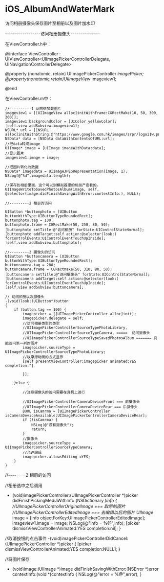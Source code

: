 iOS_AlbumAndWaterMark
=====================

访问相册摄像头保存图片至相册以及图片加水印

------------------访问相册摄像头---------------

在ViewController.h中：

@interface ViewController : UIViewController<UIImagePickerControllerDelegate, UINavigationControllerDelegate>

@property (nonatomic, retain) UIImagePickerController *imagePicker;
@property(nonatomic,retain)UIImageView* imageview1;

@end

在ViewController.m中：

    //----------1 从网络加载图片
    imageview1 = [[UIImageView alloc]initWithFrame:CGRectMake(10, 50, 300, 200)];
    imageview1.backgroundColor = [UIColor yellowColor];
    [self.view addSubview:imageview1];
    NSURL* url = [[NSURL alloc]initWithString:@"https://www.google.com.hk/images/srpr/logo11w.png"];
    NSData* data = [NSData dataWithContentsOfURL:url];
    //把data转成image
    UIImage* image = [UIImage imageWithData:data];
    //显示图片
    imageview1.image = image;
     
    //把图片转化为数据
    NSData* imagedata = UIImageJPEGRepresentation(image, 1);
    NSLog(@"%d",imagedata.length);
     
    //保存到相册里面，这个可以到模拟器里的相册产查看的。
    UIImageWriteToSavedPhotosAlbum(image, self, @selector(image:didFinishSavingWithError:contextInfo:), NULL);
     
    //---------2 相册的访问
     
    UIButton *buttonphoto = [UIButton buttonWithType:UIButtonTypeRoundedRect];
    buttonphoto.tag = 100;
    buttonphoto.frame = CGRectMake(50, 250, 80, 50);
    [buttonphoto setTitle:@"访问相册" forState:UIControlStateNormal];
    [buttonphoto addTarget:self action:@selector(look:) forControlEvents:UIControlEventTouchUpInside];
    [self.view addSubview:buttonphoto];
     
    //---------3 摄像头的访问
    UIButton *buttoncamera = [UIButton buttonWithType:UIButtonTypeRoundedRect];
    buttoncamera.tag = 200;
    buttoncamera.frame = CGRectMake(50, 310, 80, 50);
    [buttoncamera setTitle:@"访问摄像头" forState:UIControlStateNormal];
    [buttoncamera addTarget:self action:@selector(look:) forControlEvents:UIControlEventTouchUpInside];
    [self.view addSubview:buttoncamera];
    
    // 访问相册以及摄像头
    -(void)look:(UIButton*)button
    {
        if (button.tag == 100) {
            imagepicker = [[UIImagePickerController alloc]init];
            imagepicker.delegate = self;
            //访问相册类型的类型
            //UIImagePickerControllerSourceTypePhotoLibrary,
            //UIImagePickerControllerSourceTypeCamera, =====  访问摄像头
            //UIImagePickerControllerSourceTypeSavedPhotosAlbum ======= 只能访问第一列的图片
            imagepicker.sourceType = UIImagePickerControllerSourceTypePhotoLibrary;
            //以摩擦动画的方式显示
            [self presentViewController:imagepicker animated:YES completion:^{
                 
            }];
     
        }else {
             
            //注意摄像头的访问需要在真机上进行
             
            //UIImagePickerControllerCameraDeviceFront === 前摄像头
            //UIImagePickerControllerCameraDeviceRear === 后摄像头
            BOOL isCamrma = [UIImagePickerController isCameraDeviceAvailable:UIImagePickerControllerCameraDeviceRear];
            if (!isCamrma) {
                NSLog(@"没有摄像头");
                return;
            }
            //摄像头
            imagepicker.sourceType = UIImagePickerControllerSourceTypeCamera;
            //允许编辑
            imagepicker.allowsEditing =YES;
        }
    }

//---------2 相册的访问
 
//相册选中之后调用
- (void)imagePickerController:(UIImagePickerController *)picker didFinishPickingMediaWithInfo:(NSDictionary *)info
{
    //UIImagePickerControllerOriginalImage === 取原始图片
    //UIImagePickerControllerEditedImage === 去编辑以后的图片
    UIImage* image = [info objectForKey:UIImagePickerControllerEditedImage];
    imageview1.image = image;
    NSLog(@"info = %@",info);
    [picker dismissViewControllerAnimated:YES completion:nil];
}

//取消按钮的点击事件
-(void)imagePickerControllerDidCancel:(UIImagePickerController *)picker
{
    [picker dismissViewControllerAnimated:YES completion:NULL];
}

//将图片保存
- (void)image:(UIImage *)image didFinishSavingWithError:(NSError *)error contextInfo:(void *)contextInfo
{
    NSLog(@"error = %@",error);
}
 
